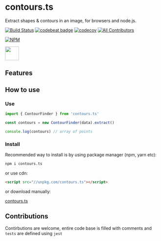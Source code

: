 # contours.ts

Extract shapes & contours in an image, for browsers and node.js.

[![Build Status](https://travis-ci.org/mubaidr/contours.ts.svg?branch=master)](https://travis-ci.org/mubaidr/contours.ts)
[![codebeat badge](https://codebeat.co/badges/8f27170b-909e-489f-ae93-459664c47422)](https://codebeat.co/projects/github-com-mubaidr-contours.ts-master)
[![codecov](https://codecov.io/gh/mubaidr/contours.ts/branch/master/graph/badge.svg?token=3SJIBJ1679)](https://codecov.io/gh/mubaidr/contours.ts)
[![All Contributors](https://img.shields.io/badge/all_contributors-1-orange.svg?style=flat-square)](#contributors)

[![NPM](https://nodei.co/npm/contours.ts.png)](https://nodei.co/npm/contours.ts/)

<a href="https://patreon.com/mubaidr">
  <img src="https://c5.patreon.com/external/logo/become_a_patron_button@2x.png" height="45">
</a>

## Features

## How to use

### Use

```ts
import { ContourFinder } from 'contours.ts'

const contours = new ContourFinder(data).extract()

console.log(contours) // array of points
```

### Install

Recommended way to install is by using package manager (npm, yarn etc):

```bash
npm i contours.ts
```

or use cdn:

```html
<script src="//unpkg.com/contours.ts"></script>
```

or download manually:

[contours.ts](https://unpkg.com/contours.ts)

## Contributions

Contirbutions are welcome, entire code base is filled with comments and `tests` are defined using `jest`

